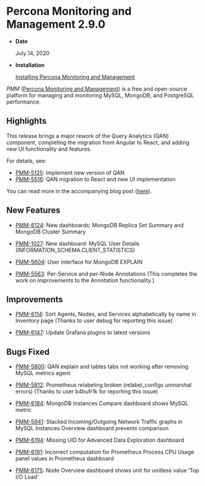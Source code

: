 # Percona Monitoring and Management 2.9.0

* **Date**

    July 14, 2020

* **Installation**

    [Installing Percona Monitoring and Management](../install/)

*PMM* ([Percona Monitoring and Management](../)) is a free and open-source platform for managing and monitoring MySQL, MongoDB, and PostgreSQL
performance.

## Highlights

This release brings a major rework of the Query Analytics (QAN) component, completing the migration from Angular to React, and adding new UI functionality and features.

For details, see:

* [PMM-5125](https://jira.percona.com/browse/PMM-5125): Implement new version of QAN
* [PMM-5516](https://jira.percona.com/browse/PMM-5516): QAN migration to React and new UI implementation

You can read more in the accompanying blog post ([here](https://www.percona.com/blog/2020/07/16/improvements-to-query-analytics-qan-component-of-percona-monitoring-and-management/)).

## New Features

* [PMM-6124](https://jira.percona.com/browse/PMM-6124): New dashboards: MongoDB Replica Set Summary and MongoDB Cluster Summary

* [PMM-1027](https://jira.percona.com/browse/PMM-1027): New dashboard: MySQL User Details (INFORMATION_SCHEMA.CLIENT_STATISTICS)

* [PMM-5604](https://jira.percona.com/browse/PMM-5604): User interface for MongoDB EXPLAIN

* [PMM-5563](https://jira.percona.com/browse/PMM-5563): Per-Service and per-Node Annotations (This completes the work on improvements to the Annotation functionality.)

## Improvements

* [PMM-6114](https://jira.percona.com/browse/PMM-6114): Sort Agents, Nodes, and Services alphabetically by name in Inventory page (Thanks to user debug for reporting this issue)

* [PMM-6147](https://jira.percona.com/browse/PMM-6147): Update Grafana plugins to latest versions

## Bugs Fixed

* [PMM-5800](https://jira.percona.com/browse/PMM-5800): QAN explain and tables tabs not working after removing MySQL metrics agent

* [PMM-5812](https://jira.percona.com/browse/PMM-5812): Prometheus relabeling broken (relabel_configs unmarshal errors) (Thanks to user b4bufr1k for reporting this issue)

* [PMM-6184](https://jira.percona.com/browse/PMM-6184): MongoDB Instances Compare dashboard shows MySQL metric

* [PMM-5941](https://jira.percona.com/browse/PMM-5941): Stacked Incoming/Outgoing Network Traffic graphs in MySQL Instances Overview dashboard prevents comparison

* [PMM-6194](https://jira.percona.com/browse/PMM-6194): Missing UID for Advanced Data Exploration dashboard

* [PMM-6191](https://jira.percona.com/browse/PMM-6191): Incorrect computation for Prometheus Process CPU Usage panel values in Prometheus dashboard

* [PMM-6175](https://jira.percona.com/browse/PMM-6175): Node Overview dashboard shows unit for unitless value ‘Top I/O Load’
